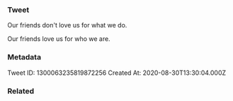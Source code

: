 ### Tweet
Our friends don't love us for what we do.

Our friends love us for who we are.

### Metadata
Tweet ID: 1300063235819872256
Created At: 2020-08-30T13:30:04.000Z

### Related

